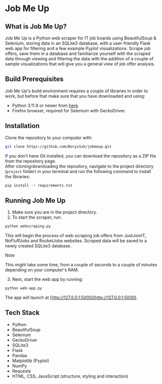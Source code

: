 # Job Me Up

## What is Job Me Up?
Job Me Up is a Python web scraper for IT job boards using BeautifulSoup & Selenium, storing data in an SQLite3 database, with a user-friendly Flask web app for filtering and a few example Pyplot visualizations. Scrape job offers, save them in a database and familiarize
yourself with the scraped data through viewing and filtering the data with the addition of a couple of sample visualizations that will give you a general view of job offer analysis.

## Build Prerequisites
Job Me Up's build environment requires a couple of libraries in order to work, but before that make sure that you have downloaded and using:
- Python 3.11.9 or newer from [here](https://www.python.org/downloads/).
- Firefox browser, required for Selenium with GeckoDriver.

## Installation
Clone the repository to your computer with:
```sh
git clone https://github.com/BorysSzk/jobmeup.git
```
If you don't have Git installed, you can download the repository as a ZIP file from the repository page.
<br>
After cloning/downloading the repository, navigate to the project directory (`project` folder) in your terminal and run the following command to install the libraries:
```sh
pip install -r requirements.txt
```

## Running Job Me Up
1. Make sure you are in the project directory.
2. To start the scraper, run:
```sh
python webscraping.py
```
This will begin the process of web scraping job offers from JustJoinIT, NoFluffJobs and RocketJobs websites. Scraped data will be saved to a newly created SQLite3 database.<br>
> [!NOTE]
> This might take some time, from a couple of seconds to a couple of minutes depending on your computer's RAM.
3. Next, start the web app by running:
```sh
python web-app.py
```
The app will launch at [http://127.0.0.1:5000](http://127.0.0.1:5000).

## Tech Stack
* Python
* BeautifulSoup
* Selenium
* GeckoDriver
* SQLite3
* Flask
* Pandas
* Matplotlib (Pyplot)
* NumPy
* Requests
* HTML, CSS, JavaScript (structure, styling and interaction)
